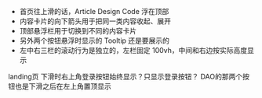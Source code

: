 - 首页往上滑的话，Article Design Code 浮在顶部
- 内容卡片的向下箭头用于把同一类内容收起、展开
- 顶部悬浮栏用于切换到不同的内容卡片
- 另外两个按钮悬浮时显示的 Tooltip 还是要展示的
- 左中右三栏的滚动行为是独立的，左栏固定 100vh，中间和右边按实际高度显示

landing页
下滑时右上角登录按钮始终显示？只显示登录按钮？
DAO的那两个按钮也是下滑之后在左上角置顶显示
